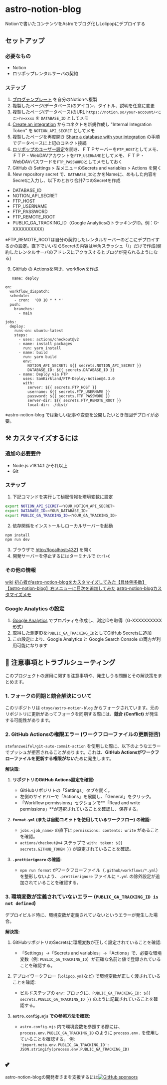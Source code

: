 # astro-notion-blog

Notionで書いたコンテンツをAstroでブログ化しLolipopにデプロイする

## セットアップ

### 必要なもの

- Notion
- ロリポップレンタルサーバの契約

### ステップ

1. [ブログテンプレート](https://otoyo.notion.site/e2c5fa2e8660452988d6137ba57fd974?v=abe305cd8b3d467285e91a2a85f4d8de) を自分のNotionへ複製
2. 複製したページ(データベース)のアイコン、タイトル、説明を任意に変更
3. 複製したページ(データベース)のURL `https://notion.so/your-account/<ここ>?v=xxxx` を `DATABASE_ID` としてメモ
4. [Create an integration](https://developers.notion.com/docs/create-a-notion-integration#step-1-create-an-integration) からコネクトを新規作成し "Internal Integration Token" を `NOTION_API_SECRET` としてメモ
5. 複製したページを再度開き [Share a database with your integration](https://developers.notion.com/docs/create-a-notion-integration#step-2-share-a-database-with-your-integration) の手順でデータベースに上記のコネクト接続
6. [ロリポップのユーザー設定](https://user.lolipop.jp/?mode=account)を開き、ＦＴＰサーバーを`FTP_HOST`としてメモ、ＦＴＰ・WebDAVアカウントを`FTP_USERNAME`としてメモ、ＦＴＰ・WebDAVパスワードを`FTP_PASSWORD`としてメモしておく
7. GitHub の Settings > 左メニューのSecrets and variables > Actions を開く
8. New repository secret で、`DATABASE_ID`とかをNameに、めもした内容をSecretに入力し、以下のとおり合計7つのSecretを作成

- DATABASE_ID
- NOTION_API_SECRET
- FTP_HOST
- FTP_USERNAME
- FTP_PASSWORD
- FTP_REMOTE_ROOT
- PUBLIC_GA_TRACKING_ID（Google AnalyticsのトラッキングID。例：G-XXXXXXXXXX）

※FTP_REMOTE_ROOTは自分の契約したレンタルサーバーのどこにデプロイするかの設定。直下でいいならSecretの内容は半角スラッシュ「/」だけで作成(契約したレンタルサーバのアドレスにアクセスするとブログが見られるようになる)

9. GitHub の Actionsを開き、workflowを作成

```
   name: deploy

on:
  workflow_dispatch:
  schedule:
    - cron:  '00 10 * * *'
  push:
    branches:
      - main

jobs:
  deploy:
    runs-on: ubuntu-latest
    steps:
      - uses: actions/checkout@v2
      - name: install packages
        run: yarn install
      - name: build
        run: yarn build
        env:
          NOTION_API_SECRET: ${{ secrets.NOTION_API_SECRET }}
          DATABASE_ID: ${{ secrets.DATABASE_ID }}
      - name: Deploy via FTP
        uses: SamKirkland/FTP-Deploy-Action@4.3.0
        with:
          server: ${{ secrets.FTP_HOST }}
          username: ${{ secrets.FTP_USERNAME }}
          password: ${{ secrets.FTP_PASSWORD }}
          server-dir: ${{ secrets.FTP_REMOTE_ROOT }}
          local-dir: ./dist/
```

※astro-notion-blog では新しい記事や変更を公開したいとき毎回デプロイが必要。

## :hammer_and_pick: カスタマイズするには

### 追加の必要要件

- Node.js v18.14.1 かそれ以上
- Git

### ステップ

1. 下記コマンドを実行して秘密情報を環境変数に設定

```sh
export NOTION_API_SECRET=<YOUR_NOTION_API_SECRET>
export DATABASE_ID=<YOUR_DATABASE_ID>
export PUBLIC_GA_TRACKING_ID=<YOUR_GA_TRACKING_ID>
```

2. 依存関係をインストールしローカルサーバーを起動

```sh
npm install
npm run dev
```

3. ブラウザで [http://localhost:4321](http://localhost:4321) を開く
4. 開発サーバーを停止するにはターミナルで `Ctrl+C`

### その他の情報

[wiki](https://github.com/otoyo/astro-notion-blog/wiki)
[初心者がastro-notion-blogをカスタマイズしてみた【具体例多数】](https://rakuraku-engineer.com/posts/anb-custom/)
[【astro-notion-blog】右メニューに目次を追加してみた](https://varubogu.com/posts/astro-notion-blog-add-headline/)
[astro-notion-blogカスタマイズメモ](https://suzu-mono-gram.com/blog/astro-notion-blog-memo/)

### Google Analytics の設定

1. [Google Analytics](https://analytics.google.com/) でプロパティを作成し、測定IDを取得（G-XXXXXXXXXX形式）
2. 取得した測定IDを`PUBLIC_GA_TRACKING_ID`としてGitHub Secretsに追加
3. この設定により、Google Analytics と Google Search Console の両方が利用可能になります

## 📝 注意事項とトラブルシューティング

このプロジェクトの運用に関する注意事項や、発生しうる問題とその解決策をまとめます。

### 1. フォークの同期と競合解決について

このリポジトリは `otoyo/astro-notion-blog` からフォークされています。元のリポジトリに更新があってフォークを同期する際には、**競合 (Conflict)** が発生する可能性があります。

### 2. GitHub Actionsの権限エラー (ワークフローファイルの更新拒否)

`stefanzweifel/git-auto-commit-action` を使用した際に、以下のようなエラーでプッシュが拒否されることがあります。これは、**GitHub Actionsがワークフローファイルを更新する権限がない**ために発生します。

**解決策:**

1.  **リポジトリのGitHub Actions設定を確認:**

    - GitHubリポジリトの「Settings」タブを開く。
    - 左側のサイドバーで「Actions」を展開し、「General」をクリック。
    - 「Workflow permissions」セクションで**「Read and write permissions」**が選択されていることを確認し、保存する。

2.  **`format.yml` (または自動コミットを使用しているワークフロー) の確認:**

    - `jobs.<job_name>` の直下に `permissions: contents: write` があることを確認。
    - `actions/checkout@v4` ステップで `with: token: ${{ secrets.GITHUB_TOKEN }}` が設定されていることを確認。

3.  **`.prettierignore` の確認:**
    - `npm run format` がワークフローファイル（`.github/workflows/*.yml`）を整形しないよう、`.prettierignore` ファイルに `*.yml` の除外設定が追加されていることを確認する。

### 3. 環境変数が定義されていないエラー (`PUBLIC_GA_TRACKING_ID is not defined`)

デプロイビルド時に、環境変数が定義されていないというエラーが発生した場合。

**解決策:**

1.  GitHubリポジトリのSecretsに環境変数が正しく設定されていることを確認:

    - 「Settings」→「Secrets and variables」→「Actions」で、必要な環境変数（例: `PUBLIC_GA_TRACKING_ID`）が正確な名前と値で登録されていることを確認する。

2.  デプロイワークフロー (`lolipop.yml`など) で環境変数が正しく渡されていることを確認:

    - ビルドステップの `env:` ブロックに、`PUBLIC_GA_TRACKING_ID: ${{ secrets.PUBLIC_GA_TRACKING_ID }}` のように記載されていることを確認する。

3.  **`astro.config.mjs` での参照方法を確認:**
    - `astro.config.mjs` 内で環境変数を参照する際には、`process.env.PUBLIC_GA_TRACKING_ID` のように `process.env.` を使用していることを確認する。
      例: `'import.meta.env.PUBLIC_GA_TRACKING_ID': JSON.stringify(process.env.PUBLIC_GA_TRACKING_ID)`

## :two_hearts:

astro-notion-blogの開発者さまを支援するには[![GitHub sponsors](https://img.shields.io/static/v1?label=Sponsor&message=%E2%9D%A4&logo=GitHub&color=%23fe8e86)](https://github.com/sponsors/otoyo)
